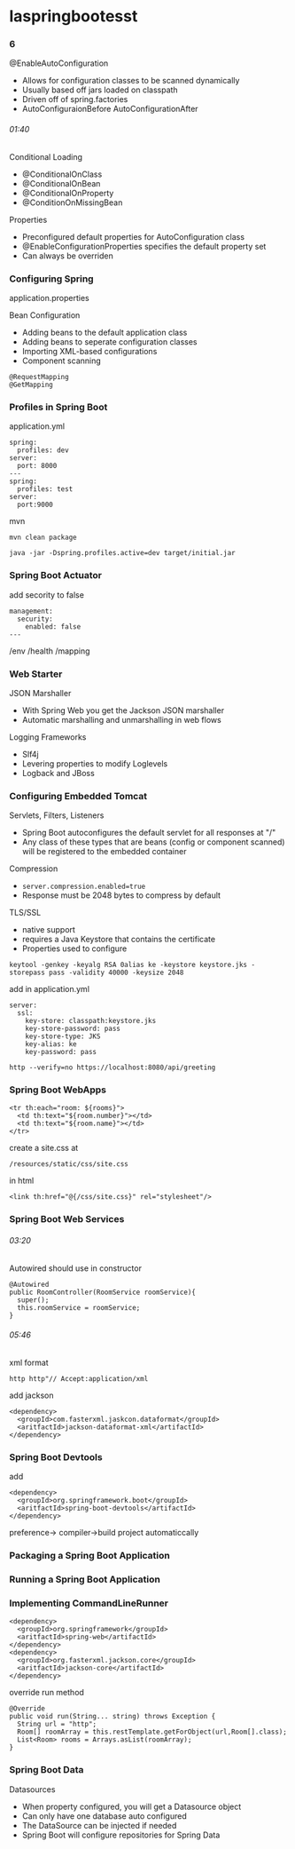# laspringbootesst


### 6
@EnableAutoConfiguration
- Allows for configuration classes to be scanned dynamically
- Usually based off jars loaded on classpath
- Driven off of spring.factories
- AutoConfiguraionBefore AutoConfigurationAfter


###### 01:40
Conditional Loading
- @ConditionalOnClass
- @ConditionalOnBean
- @ConditionalOnProperty
- @ConditionOnMissingBean

Properties
- Preconfigured default properties for AutoConfiguration class
- @EnableConfigurationProperties specifies the default property set
- Can always be overriden


### Configuring Spring
application.properties

Bean Configuration
- Adding beans to the default application class
- Adding beans to seperate configuration classes
- Importing XML-based configurations
- Component scanning

```
@RequestMapping
@GetMapping
```

### Profiles in Spring Boot
application.yml
```
spring:
  profiles: dev
server:
  port: 8000
---
spring:
  profiles: test
server:
  port:9000
```

mvn
```
mvn clean package
```
```
java -jar -Dspring.profiles.active=dev target/initial.jar
```

### Spring Boot Actuator
add secority to false
```
management:
  security:
    enabled: false
---
```
/env /health /mapping


### Web Starter
JSON Marshaller
- With Spring Web you get the Jackson JSON marshaller
- Automatic marshalling and unmarshalling in web flows

Logging Frameworks
- Slf4j
- Levering properties to modify Loglevels
- Logback and JBoss


### Configuring Embedded Tomcat
Servlets, Filters, Listeners
- Spring Boot autoconfigures the default servlet for all responses at "/"
- Any class of these types that are beans (config or component scanned) will be registered to the embedded container


Compression
- ```server.compression.enabled=true```
- Response must be 2048 bytes to compress by default

TLS/SSL
- native support
- requires a Java Keystore that contains the certificate
- Properties used to configure

```
keytool -genkey -keyalg RSA 0alias ke -keystore keystore.jks -storepass pass -validity 40000 -keysize 2048
```
add in application.yml
```
server:
  ssl:
    key-store: classpath:keystore.jks
    key-store-password: pass
    key-store-type: JKS
    key-alias: ke
    key-password: pass
```
```
http --verify=no https://localhost:8080/api/greeting
```


### Spring Boot WebApps
```
<tr th:each="room: ${rooms}">
  <td th:text="${room.number}"></td>
  <td th:text="${room.name}"></td>
</tr>
```

create a site.css at
```
/resources/static/css/site.css
```
in html
```
<link th:href="@{/css/site.css}" rel="stylesheet"/>
```


### Spring Boot Web Services

###### 03:20
Autowired should use in constructor
```
@Autowired
public RoomController(RoomService roomService){
  super();
  this.roomService = roomService;
}
```

###### 05:46
xml format
```
http http"// Accept:application/xml
```

add jackson
```
<dependency>
  <groupId>com.fasterxml.jaskcon.dataformat</groupId>
  <aritfactId>jackson-dataformat-xml</artifactId>
</dependency>
```


### Spring Boot Devtools
add
```
<dependency>
  <groupId>org.springframework.boot</groupId>
  <aritfactId>spring-boot-devtools</artifactId>
</dependency>
```
preference-> compiler->build project automaticcally

### Packaging a Spring Boot Application

### Running a Spring Boot Application

### Implementing CommandLineRunner
```
<dependency>
  <groupId>org.springframework</groupId>
  <aritfactId>spring-web</artifactId>
</dependency>
<dependency>
  <groupId>org.fasterxml.jackson.core</groupId>
  <aritfactId>jackson-core</artifactId>
</dependency>
```
override run method
```
@Override
public void run(String... string) throws Exception {
  String url = "http";
  Room[] roomArray = this.restTemplate.getForObject(url,Room[].class);
  List<Room> rooms = Arrays.asList(roomArray);
}
```

### Spring Boot Data
Datasources
- When property configured, you will get a Datasource object
- Can only have one database auto configured
- The DataSource can be injected if needed
- Spring Boot will configure repositories for Spring Data

